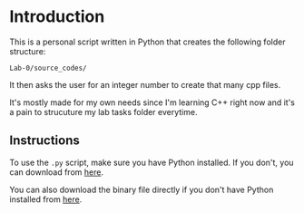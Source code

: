 # Introduction

This is a personal script written in Python that creates the following folder structure:

`Lab-0/source_codes/`

It then asks the user for an integer number to create that many cpp files.

It's mostly made for my own needs since I'm learning C++ right now and it's a pain to strucuture my lab tasks folder everytime.

## Instructions

To use the `.py` script, make sure you have Python installed. If you don't, you can download from [here](https://www.python.org/downloads/).

You can also download the binary file directly if you don't have Python installed from [here](https://github.com/Huzbi-crypto/LabTasks-FolderAutomation-Script/releases/download/v1.0.0/createLabFilesv1.0.0.exe).
